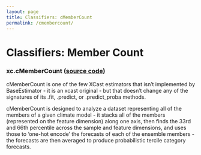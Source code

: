 ```yaml
---
layout: page
title: Classifiers: cMemberCount
permalink: /cmembercount/
---
```


# Classifiers: Member Count
### xc.cMemberCount  ([source code](https://github.com/kjhall01/xcast/blob/b1764eaa1bfaf17c85447f6571caf016a13b2915/src/estimators/classifiers.py#L11))

cMemberCount is one of the few XCast estimators that isn’t implemented by BaseEstimator - it is an xcast original - but that doesn’t change any of the signatures of its .fit, .predict, or .predict_proba methods. 

cMemberCount is designed to analyze a dataset representing all of the members of a given climate model - it stacks all of the members (represented on the feature dimension) along one axis, then finds the 33rd and 66th percentile across the sample and feature dimensions, and uses those to ‘one-hot encode’ the forecasts of each of the ensemble members - the forecasts are then averaged to produce probabilistic tercile category forecasts.
